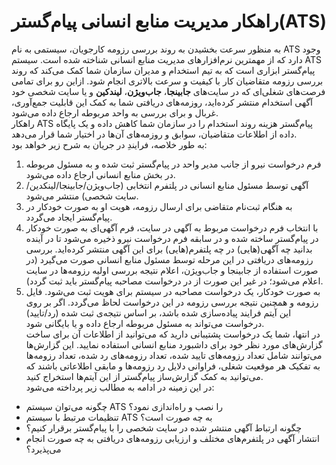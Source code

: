 # راهکار مدیریت منابع انسانی پیام‌گستر(ATS)
به منظور سرعت بخشیدن به روند بررسی رزومه‌ کارجویان، سیستمی به نام ATS وجود دارد که از مهمترین نرم‌افزارهای مدیریت منابع انسانی شناخته شده است. سیستم ATS پیام‌گستر ابزاری است که به تیم استخدام و مدیران سازمان شما کمک می‌کند که روند بررسی رزومه متقاضیان کار با کیفیت و سرعت بالاتری انجام شود. ازاین رو برای تمامی فرصت‌های شغلی‌ای که در سایت‌های **جابینجا**، **جاب‌ویژن**،  **لیندکین** و یا سایت شخصی خود آگهی استخدام منتشر کرده‌اید، روزمه‌های دریافتی شما به کمک این قابلیت جمع‌آوری، غربال و برای بررسی به واحد مربوطه ارجاع داده می‌شود.<br>
راهکار ATS پیام‌گستر هزینه روند استخدام را در سازمان شما کاهش داده و یک پایگاه داده از اطلاعات متقاضیان، سوابق و روزمه‌های آن‌ها در اختیار شما قرار می‌دهد.<br>
به طور خلاصه، فرایندِ در جریان به شرح زیر خواهد بود:
1. فرم درخواست نیرو از جانب مدیر واحد در پیام‌گستر ثبت شده و به مسئول مربوطه در بخش منابع انسانی ارجاع داده می‌شود.
2. آگهی توسط مسئول منابع انسانی در پلتفرم انتخابی (جاب‌ویژن/جابینجا/لینکدین/سایت شخصی) منتشر می‌شود.
3. به هنگام ثبت‌نام متقاضی برای ارسال رزومه، هویت او به صورت خودکار در پیام‌گستر ایجاد می‌گردد.
4. با انتخاب فرم درخواست مربوط به آگهی در سایت، فرم آگهی‌ای به صورت خودکار در پیام‌گستر ساخته شده و در سابقه فرم درخواست نیرو ذخیره می‌شود تا  در آینده بدانید چه آگهی(هایی) در چه پلتفرم‌(هایی) برای این آگهی منتشر کرده‌اید. بررسی رزومه‌های دریافتی در این مرحله توسط مسئول منابع انسانی صورت می‌گیرد (در صورت استفاده از جابینجا و جاب‌ویژن، اعلام نتیجه بررسی اولیه رزومه‌‌ها در سایت اعلام می‌شود؛ در غیر این صورت از در درخواست مصاحبه پیام‌گستر باید ثبت گردد).
5. به صورت خودکار، یک درخواست مصاحبه در سیستم برای هویت ثبت می‌شود. فایل رزومه و همچنین نتیجه‌ بررسی رزومه در این درخواست لحاظ می‌گردد. اگر بر روی این آیتم فرایند پیاده‌سازی شده باشد، بر اساس نتیجه‌ی ثبت شده (رد/تایید) درخواست می‌تواند به مسئول مربوطه ارجاع داده و یا بایگانی شود.<br>
در انتها، شما یک درخواست پشتیبانی دارید که می‌توانید از اطلاعات آن برای ساخت گزارش‌های مورد نظر خود برای داشبورد منابع انسانی استفاده نمایید. این گزارش‌‌ها می‌توانند شامل تعداد رزومه‌های تایید شده، تعداد رزومه‌های رد شده، تعداد رزومه‌ها به تفکیک هر موقعیت شغلی، فراوانی دلایل رد رزومه‌ها و مابقی اطلاعاتی باشند که می‌توانید به کمک گزارش‌ساز پیام‌گستر از این آیتم‌ها استخراج کنید.<br>
در این زمینه در ادامه به مطالب زیر پرداخته می‌شود:<br>
- چگونه می‌توان سیستم ATS را نصب و راه‌اندازی نمود؟
- تنظیمات مرتبط با سیستم ATS به چه صورت است؟
- چگونه ارتباط آگهی منتشر شده در سایت شخصی را با پیام‌گستر  برقرار کنیم؟
- انتشار آگهی در پلتفرم‌های مختلف و ارزیابی رزومه‌های دریافتی به چه صورت انجام می‌پذیرد؟
